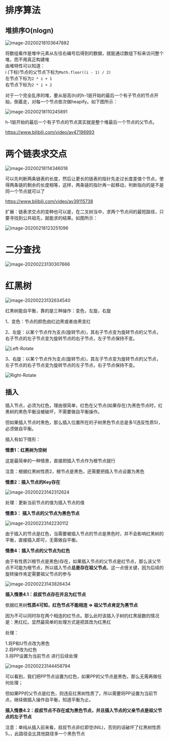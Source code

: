 # 排序算法

## 堆排序O(nlogn)

![image-20200218103647882](assets/image-20200218103647882.png)  

将数组看作是堆中元素从左往右编号后得到的数据，就能通过数组下标来访问整个堆，而不用真正构建堆  
由堆特性可以知道：  
i (下标)节点的父节点下标为`Math.floor((i - 1) / 2)`  
左节点下标为`2 * i + 1`  
右节点下标为`2 * i + 2`  

对于一个完全乱序的堆，要从层高(h)的h-1层开始的最后一个有子节点的节点开始，倒着走，对每一个节点依次做heapify。如下图所示：  

![image-20200218110245891](assets/image-20200218110245891.png)  

h-1层开始的最后一个有子节点的节点其实就是整个堆最后一个节点的父节点。

https://www.bilibili.com/video/av47196993

# 两个链表求交点

![image-20200218114346018](assets/image-20200218114346018.png)

可以先判断两条链表的长度，然后让更长的链表的指针先走过长度差值个节点，使得两条链的剩余的长度相等，这样，两条链的指针再一起移动，判断指向的是不是同一个节点就可以了

https://www.bilibili.com/video/av39115738

扩展：链表求交点的变种也可以是，在二叉树当中，求两个节点间的最短路径，只要寻找到公共祖先，就能求的结果。如图所示：  

![image-20200218123251096](assets/image-20200218123251096.png)

# 二分查找

![image-20200223130307666](assets/image-20200223130307666.png)

# 红黑树

![image-20200223132634540](assets/image-20200223132634540.png)

红黑树能自平衡，靠的是三种操作：变色，左旋，右旋

1、变色：节点的颜色由红边黑或者由黑变红  

2、左旋：以某个节点作为支点(旋转节点)，其右子节点变为旋转节点的父节点，右子节点的左子节点变为旋转节点的右子节点，左子节点保持不变。  

![Left-Rotate](assets/Left-Rotate.gif)  

3、右旋：以某个节点作为支点(旋转节点)，其左子节点变为旋转节点的父节点，左子节点的右子节点变为旋转节点的左子节点，右子节点保持不变。  

![Right-Rotate](assets/Right-Rotate.gif)  

## 插入

插入节点，必须为红色，理由很简单，红色在父节点(如果存在)为黑色节点时，红黑树的黑色平衡没被破坏，不需要做自平衡操作。  

但如果插入节点时黑色，那么插入位置所在的子树黑色节点总是多1(违反性质5)，必须做自平衡。  

插入有如下情形：

**情景1：红黑树为空树**  

这是最简单的一种情景，直接把插入节点作为根节点就行  

注意：根据红黑树性质2，根节点是黑色，还需要把插入节点设置为黑色  

**情景2：插入节点的Key存在**  

![image-20200223142312624](assets/image-20200223142312624.png)  

处理：更新当前节点的值为插入节点的值  

**情景3： 插入节点的父节点为黑色节点**  

![image-20200223142230112](assets/image-20200223142230112.png)  

由于插入的节点是红色，当需要被插入节点的节点是黑色时，并不会影响红黑树的平衡，直接插入即可，无需做自平衡。  

**情景4：插入节点的父节点为红色**  

由于有性质2(根节点是黑色)存在，如果插入节点的父节点是红节点，那么该父节点不可能为根节点，所以插入节点**总是存在祖父节点**。这一点很关键，因为后续的旋转操作肯定需要祖父节点的参与  

![image-20200223143826434](assets/image-20200223143826434.png)  

**插入情景4.1：叔叔节点存在并且为红节点**  

依据红黑树**性质4可知，红色节点不能相连 => 祖父节点肯定为黑节点**  

因为不可以同时存在两个相连的红节点。那么此时该插入子树的红黑层数的情况是：黑红红。显然最简单的处理方式是把其改为红黑红  

处理：  

1.将P和U节点改为黑色  
2.将PP改为红色  
3.将PP设置为当前节点 进行后续处理  

![image-20200223144458794](assets/image-20200223144458794.png)  

可以看到，我们把PP节点设置为红色，如果PP的父节点是黑色，那么无需再做任何处理；  

但如果PP的父节点是红色，则违反红黑树性质了。所以需要将PP设置为当前节点，继续做插入操作自平衡，知道平衡为止。  

**插入情景4.2：叔叔节点不存在或为黑色节点，并且插入节点的父亲节点是祖父节点的左子节点**  

注意：单纯从插入前来看，叔叔节点非红即空(NIL)，否则的话破坏了红黑树性质5，，此路径会比其他路径多一个黑色节点
